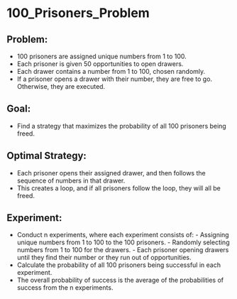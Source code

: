 # 100_Prisoners_Problem

## Problem:

 - 100 prisoners are assigned unique numbers from 1 to 100.
 - Each prisoner is given 50 opportunities to open drawers.
 - Each drawer contains a number from 1 to 100, chosen randomly.
 - If a prisoner opens a drawer with their number, they are free to go. Otherwise, they are executed.

## Goal:

 - Find a strategy that maximizes the probability of all 100 prisoners being freed.

## Optimal Strategy:

 - Each prisoner opens their assigned drawer, and then follows the sequence of numbers in that drawer. 
 - This creates a loop, and if all prisoners follow the loop, they will all be freed.

## Experiment:

 - Conduct n experiments, where each experiment consists of:
        - Assigning unique numbers from 1 to 100 to the 100 prisoners.
        - Randomly selecting numbers from 1 to 100 for the drawers.
        - Each prisoner opening drawers until they find their number or they run out of opportunities.
 - Calculate the probability of all 100 prisoners being successful in each experiment.
 - The overall probability of success is the average of the probabilities of success from the n experiments.
